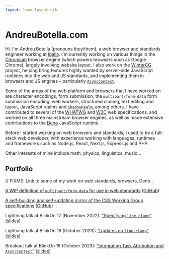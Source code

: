 ```yaml
---
layout: home-layout.njk
---
```


# AndreuBotella.com

Hi. I'm Andreu Botella (pronouns they/them), a web browser and standards
engineer working at [Igalia](https://igalia.com). I'm currently working on
various things in the [Chromium](https://www.chromium.org/Home) browser engine
(which powers browsers such as Google Chrome), largely involving website layout.
I also work on the [WinterCG](https://wintercg.org) project, helping bring
features highly wanted by server-side JavaScript runtimes into the web and JS
standards, and implementing them in browsers and JS engines – particularly
[`AsyncContext`](https://github.com/tc39/proposal-async-context).

Some of the areas of the web platform and browsers that I have worked on are
character encodings, form submission, the `multipart/form-data` form submission
encoding, web workers, structured cloning, text editing and layout, JavaScript
realms and [`ShadowRealm`](https://github.com/tc39/proposal-shadowrealm), among
others. I have contributed to several of the [WHATWG](https://whatwg.org) and
[W3C](https://w3.org) web specifications, and worked on all three mainstream
browser engines, as well as made extensive contributions to the
[Deno](https://deno.land) JavaScript runtime.

Before I started working on web browsers and standards, I used to be a
full-stack web developer, with experience working with languages, runtimes and
frameworks such as Node.js, React, Next.js, Express.js and PHP.

Other interests of mine include math, physics, linguistics, music...

## Portfolio

// FIXME: Link to some of my work on web standards, browsers, Deno...

[A WIP definition of `multipart/form-data` for use
in web standards](https://andreubotella.github.io/multipart-form-data)
([GitHub](https://github.com/andreubotella/multipart-form-data))

[A self-building and self-updating mirror of the CSS Working Group specifications](https://andreubotella.github.io/csswg-auto-build)
([GitHub](https://github.com/andreubotella/csswg-auto-build))

Lightning talk at BlinkOn 17 (November 2022):
[“Specifying `line-clamp`”](https://youtu.be/DWZ3BcDSpo0)
([slides](https://abotella.pages.igalia.com/blink-on-17-line-clamp/))

Lightning talk at BlinkOn 18 (October 2023):
[“Updates on `line-clamp`”](https://youtu.be/ycWhFbKSDEI?t=2310)
([slides](https://abotella.pages.igalia.com/line-clamp-2023/))

Breakout talk at BlinkOn 18 (October 2023):
[“Integrating Task Attribution and `AsyncContext`”](https://youtu.be/60-8DGUx1VY)
([slides](https://abotella.pages.igalia.com/async-context-integration/))

